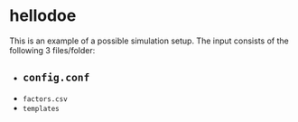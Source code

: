 # hellodoe

This is an example of a possible simulation setup. The input consists of the following 3 files/folder:
- ``config.conf``
  - 
- ``factors.csv``
- ``templates``